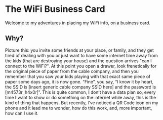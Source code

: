 # The WiFi Business Card
Welcome to my adventures in placing my WiFi info, on a business card.

## Why?
Picture this: you invite some friends at your place, or family, and they get tired of dealing with you or just want to have some internet time away from the kids (that are destroying your house) and the question arrives "can I connect to the WiFi?". At this point you open a drawer, look frenetically for the original piece of paper from the cable company, and then you remember that you saw your kids playing with that exact same piece of paper some days ago, it is now gone. “Fine”, you say, “I know it by heart, the SSID is [insert generic cable company SSID here] and the password is [m4573r_h4x0r]”.
This is quite common, I don’t have a data plan so, every time I want to show or do something on the internet while away, this is the kind of thing that happens. But recently, I’ve noticed a QR Code icon on my phone and it lead me to wonder, how do this work, and, more important, how can I use it.



